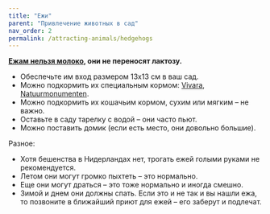 ```yaml
---
title: "Ежи"
parent: "Привлечение животных в сад"
nav_order: 2
permalink: /attracting-animals/hedgehogs
---
```


**[Ежам нельзя молоко](https://www.egelbescherming.nl/de-egel/egels-in-uw-tuin/), они не переносят лактозу.**

- Обеспечьте им вход размером 13х13 см в ваш сад.
- Можно подкормить их специальным кормом: [Vivara](https://www.vivara.nl/premium-egelvoer), [Natuurmonumenten](https://www.natuurmonumentenshop.nl/egelvoer-750-gram).
- Можно подкормить их кошачьим кормом, сухим или мягким – не важно.
- Оставьте в саду тарелку с водой – они часто пьют.
- Можно поставить домик (если есть место, они довольно большие).

Разное:

- Хотя бешенства в Нидерландах нет, трогать ежей голыми руками не рекомендуется.
- Летом они могут громко пыхтеть – это нормально.
- Еще они могут драться – это тоже нормально и иногда смешно.
- Зимой и днем они должны спать. Если это и не так и вы нашли ежа, то позвоните в ближайший приют для ежей – его заберут и подлечат.
